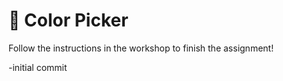 # 🎨 Color Picker

Follow the instructions in the workshop to finish the assignment!

-initial commit
